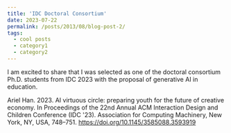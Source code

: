 ```yaml
---
title: 'IDC Doctoral Consortium'
date: 2023-07-22
permalink: /posts/2013/08/blog-post-2/
tags:
  - cool posts
  - category1
  - category2
---
```


I am excited to share that I was selected as one of the doctoral consortium Ph.D. students from IDC 2023 with the proposal of generative AI in education. 

Ariel Han. 2023. AI virtuous circle: preparing youth for the future of creative economy. In Proceedings of the 22nd Annual ACM Interaction Design and Children Conference (IDC '23). Association for Computing Machinery, New York, NY, USA, 748–751. https://doi.org/10.1145/3585088.3593919
